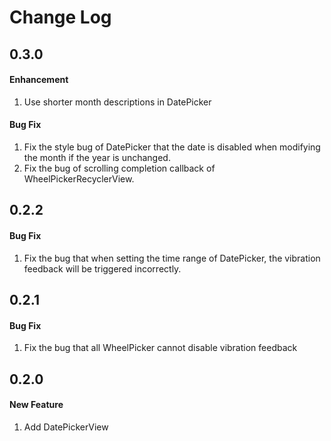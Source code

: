 Change Log
===

0.3.0
---
#### Enhancement
1. Use shorter month descriptions in DatePicker

#### Bug Fix
1. Fix the style bug of DatePicker that the date is disabled when modifying the month if the year is unchanged.
2. Fix the bug of scrolling completion callback of WheelPickerRecyclerView.

0.2.2
---
#### Bug Fix
1. Fix the bug that when setting the time range of DatePicker, the vibration feedback will be triggered incorrectly.


0.2.1
---
#### Bug Fix
1. Fix the bug that all WheelPicker cannot disable vibration feedback

0.2.0
---
#### New Feature
1. Add DatePickerView